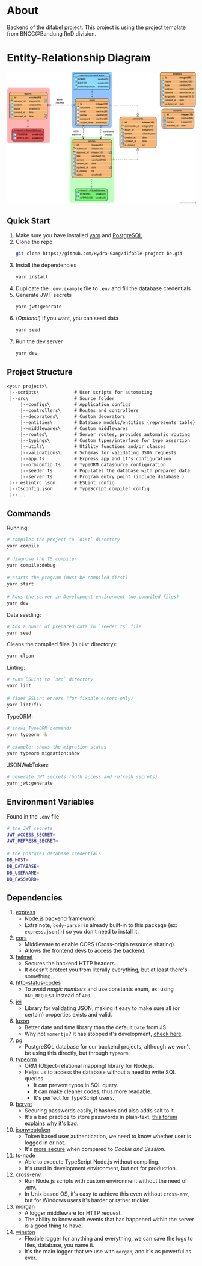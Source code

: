 # About
Backend of the difabel project. This project is using the project template from BNCC@Bandung RnD division.

# Entity-Relationship Diagram
![difabel-erd](.github/difabel-erd.png)

## Quick Start
1. Make sure you have installed [yarn](https://classic.yarnpkg.com/lang/en/) and [PostgreSQL](https://www.postgresql.org/download/).
1. Clone the repo
   ```sh
   git clone https://github.com/Hydra-Gang/difable-project-be.git
   ```
1. Install the dependencies
   ```sh
   yarn install
   ```
1. Duplicate the `.env.example` file to `.env` and fill the database credentials
1. Generate JWT secrets
   ```sh
   yarn jwt:generate
   ```
1. (_Optional_) If you want, you can seed data
   ```sh
   yarn seed
   ```
1. Run the dev server
   ```sh
   yarn dev
   ```

## Project Structure
```
<your project>\
 |--scripts\             # User scripts for automating
 |--src\                 # Source folder
     |--configs\         # Application configs
     |--controllers\     # Routes and controllers
     |--decorators\      # Custom decorators
     |--entities\        # Database models/entities (represents table)
     |--middlewares\     # Custom middlewares
     |--routes\          # Server routes, provides automatic routing
     |--typings\         # Custom types/interface for type assertion
     |--utils\           # Utility functions and/or classes
     |--validations\     # Schemas for validating JSON requests
     |--app.ts           # Express app and it's configuration
     |--ormconfig.ts     # TypeORM datasource configuration
     |--seeder.ts        # Populates the database with prepared data
     |--server.ts        # Program entry point (include database )
 |--.eslintrc.json       # ESLint config
 |--tsconfig.json        # TypeScript compiler config
 |--...
```

## Commands
Running:
```sh
# compiles the project to `dist` directory
yarn compile

# diagnose the TS compiler
yarn compile:debug

# starts the program (must be compiled first)
yarn start

# Runs the server in Development environment (no compiled files)
yarn dev
```

Data seeding:
```sh
# Add a bunch of prepared data in `seeder.ts` file
yarn seed
```

Cleans the compiled files (in `dist` directory):
```sh
yarn clean
```

Linting:
```sh
# runs ESLint to `src` directory
yarn lint

# fixes ESLint errors (for fixable errors only)
yarn lint:fix
```

TypeORM:
```sh
# shows TypeORM commands
yarn typeorm -h

# example: shows the migration status
yarn typeorm migration:show
```

JSONWebToken:
```sh
# generate JWT secrets (both access and refresh secrets)
yarn jwt:generate
```

## Environment Variables
Found in the `.env` file
```sh
# the JWT secrets
JWT_ACCESS_SECRET=
JWT_REFRESH_SECRET=

# the postgres database credentials
DB_HOST=
DB_DATABASE=
DB_USERNAME=
DB_PASSWORD=
```

## Dependencies
1. [express](https://www.npmjs.com/package/express) <br>
   * Node.js backend framework.
   * Extra note, `body-parser` is already built-in to this package (ex: `express.json()`) so you don't need to install it.
1. [cors](https://www.npmjs.com/package/cors) <br>
   * Middleware to enable CORS (Cross-origin resource sharing).
   * Allows the frontend devs to access the backend.
1. [helmet](https://www.npmjs.com/package/helmet)
   * Secures the backend HTTP headers.
   * It doesn't protect you from literally everything, but at least there's something.
1. [http-status-codes](https://www.npmjs.com/package/http-status-codes) <br>
   * To avoid _magic numbers_ and use constants enum, ex: using `BAD_REQUEST` instead of `400`.
1. [joi](https://www.npmjs.com/package/joi) <br>
   * Library for validating JSON, making it easy to make sure all (or certain) properties exists and valid.
1. [luxon](https://www.npmjs.com/package/luxon) <br>
   * Better date and time library than the default `Date` from JS.
   * Why not `momentjs`? It has stopped it's development, [check here](https://momentjs.com/docs/#/-project-status/).
1. [pg](https://www.npmjs.com/package/pg) <br>
   * PostgreSQL database for our backend projects, although we won't be using this directly, but through `typeorm`.
1. [typeorm](https://www.npmjs.com/package/typeorm) <br>
   * ORM (Object-relational mapping) library for Node.js.
   * Helps us to access the database without a need to write SQL queries.
     * It can prevent typos in SQL query.
     * It can make cleaner codes, thus more readable.
     * It's perfect for TypeScript users.
1. [bcrypt](https://www.npmjs.com/package/bcrypt) <br>
   * Securing passwords easily, it hashes and also adds salt to it.
   * It's a bad practice to store passwords in plain-text, [this forum explains why it's bad](https://security.stackexchange.com/q/120540).
1. [jsonwebtoken](https://www.npmjs.com/package/jsonwebtoken) <br>
    * Token based user authentication, we need to know whether user is logged in or not.
    * It's [more secure](https://stackoverflow.com/a/38855050) when compared to _Cookie and Session_.
1. [ts-node](https://www.npmjs.com/package/ts-node)
    * Able to execute TypeScript Node.js without compiling.
    * It's used in development environment, but not for production.
1. [cross-env](https://www.npmjs.com/package/cross-env)
    * Run Node.js scripts with custom environment without the need of .env.
    * In Unix based OS, it's easy to achieve this even without `cross-env`,
      but for Windows users it's harder or rather trickier.
1. [morgan](https://www.npmjs.com/package/morgan)
    * A logger middleware for HTTP request.
    * The ability to know each events that has happened within the server is a good thing to have.
1. [winston](https://www.npmjs.com/package/winston)
    * Flexible logger for anything and everything, we can save the logs to files, database, you name it.
    * It's the main logger that we use with `morgan`, and it's as powerful as ever.